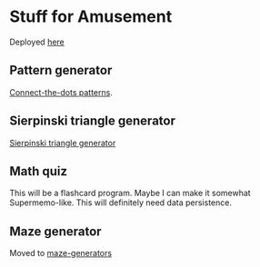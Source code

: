 Stuff for Amusement
===================

Deployed [here](http://chrismaloney.org/wumzom/index.html)


## Pattern generator

[Connect-the-dots patterns](pattern.html).

## Sierpinski triangle generator

[Sierpinski triangle generator](sierpinski/)

## Math quiz

This will be a flashcard program.  Maybe I can make it somewhat Supermemo-like.
This will definitely need data persistence.

## Maze generator

Moved to [maze-generators](https://github.com/klortho/maze-generators)
